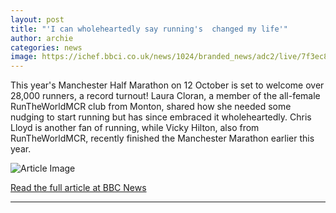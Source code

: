 ```yaml
---
layout: post
title: "'I can wholeheartedly say running's  changed my life'"
author: archie
categories: news
image: https://ichef.bbci.co.uk/news/1024/branded_news/adc2/live/7f3ec820-99fa-11f0-928c-71dbb8619e94.jpg
---
```

This year's Manchester Half Marathon on 12 October is set to welcome over 28,000 runners, a record turnout! Laura Cloran, a member of the all-female RunTheWorldMCR club from Monton, shared how she needed some nudging to start running but has since embraced it wholeheartedly. Chris Lloyd is another fan of running, while Vicky Hilton, also from RunTheWorldMCR, recently finished the Manchester Marathon earlier this year.

![Article Image](https://ichef.bbci.co.uk/news/1024/branded_news/adc2/live/7f3ec820-99fa-11f0-928c-71dbb8619e94.jpg)

[Read the full article at BBC News](https://www.bbc.com/news/articles/c4gj0ez7m7go?at_medium=RSS&at_campaign=rss)

---
